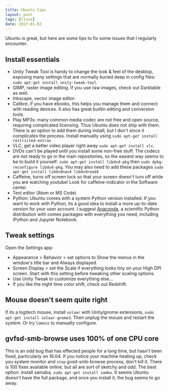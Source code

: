 ```yaml
---
title: Ubuntu tips
layout: post
tags: [linux]
date: 2017-01-02
---
```


Ubuntu is great, but here are some tips to fix some issues that I regularly encounter.

## Install essentials

- Unity Tweak Tool is handy to change the look & feel of the desktop, exposing many settings that are normally buried deep in config files: `sudo apt-get install unity-tweak-tool`.
- GIMP, raster image editing. If you use raw images, check out Darktable as well.
- Inkscape, vector image editor.
- Calibre, if you have ebooks, this helps you manage them and connect with reading devices. It also has great builtin editing and conversion tools.
- Play MP3s: many common media codec are not free and open source, requiring complicated licensing. Thus Ubuntu does not ship with them. There is an option to add them during install, but I don't since it complicates the process. Install manually using `sudo apt-get install restricted-extras`
- VLC, get a better video player right away `sudo apt-get install vlc`.
- DVDs can't be played until you install some non-free stuff. The codecs are not ready to go in the main repositories, so the easiest way seems to be to build it yourself: `sudo apt-get install libdvd-pkg` then `sudo dpkg-reconfigure libdvd-pkg`. You may also need to add these packages `sudo apt-get install libdvdnav4 libdvdread4`
- Caffeine, turns off screen lock so that your screen doesn't turn off while you are watching youtube! Look for caffeine-indicator in the Software center.
- Text editor (Atom or MS Code)
- Python: Ubuntu comes with a system Python version installed. If you want to work with Python, its a good idea to install a more up-to-date version for your user account. I suggest [Anaconda](https://www.continuum.io/downloads), a scientific Python distribution with comes packages with everything you need, including iPython and Jupyter Notebook.

## Tweak settings

Open the Settings app:
- Appearance > Behavior > set options to Show the menus in the window's title bar and Always displayed.
- Screen Display > set the Scale if everything looks tiny on your High DPI screen. Start with this setting before tweaking other scaling options. 
- Use Unity Tweak to customize everything else...
- If you like the night time color shift, check out Redshift.

## Mouse doesn't seem quite right

If its a logitech mouse, install `solaar` with Unity/gnome extensions, `sudo apt-get install solaar-gnome3`.
Then unplug the mouse and restart the system. 
Or try `lomoco` to manually configure.

## gvfsd-smb-browse uses 100% of one CPU core

This is an odd bug that has effected people for a long time, but hasn't been fixed, particularly on 16.04. 
If you notice your machine heating up, check you system monitor and `stop` gvsd-smb-browse process, don't kill it.
There is 100 fixes available online, but all are sort of sketchy and odd. 
The best option: install samaba, `sudo apt-get install samba`. 
It seems Ubuntu doesn't have the full package, and once you install it, the bug seems to go away.


